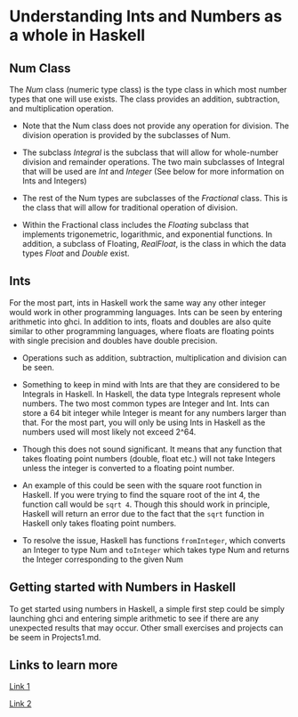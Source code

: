# Understanding Ints and Numbers as a whole in Haskell

## Num Class

The *Num* class (numeric type class) is the type class in which most number types that one will use exists. The class provides an addition, subtraction, and multiplication operation. 

* Note that the Num class does not provide any operation for division. The division operation is provided by the subclasses of Num.

* The subclass *Integral* is the subclass that will allow for whole-number division and remainder operations. The two main subclasses of Integral that will be used are *Int* and *Integer* (See below for more information on Ints and Integers)

* The rest of the Num types are subclasses of the *Fractional* class. This is the class that will allow for traditional operation of division. 

* Within the Fractional class includes the *Floating* subclass that implements trigonemetric, logarithmic, and exponential functions. In addition, a subclass of Floating, *RealFloat*, is the class in which the data types *Float* and *Double* exist.

## Ints

For the most part, ints in Haskell work the same way any other integer would work in other programming languages. Ints can be seen by entering arithmetic into ghci. In addition to ints, floats and doubles are also quite similar to other programming languages, where floats are floating points with single precision and doubles have double precision.

* Operations such as addition, subtraction, multiplication and division can be seen. 

* Something to keep in mind with Ints are that they are considered to be Integrals in Haskell. In Haskell, the data type Integrals represent whole numbers. The two most common types are Integer and Int. Ints can store a 64 bit integer while Integer is meant for any numbers larger than that. For the most part, you will only be using Ints in Haskell as the numbers used will most likely not exceed 2^64.

* Though this does not sound significant. It means that any function that takes floating point numbers \(double, float etc.\) will not take Integers unless the integer is converted to a floating point number. 

* An example of this could be seen with the square root function in Haskell. If you were trying to find the square root of the int 4, the function call would be `sqrt 4`. Though this should work in principle, Haskell will return an error due to the fact that the `sqrt` function in Haskell only takes floating point numbers. 

* To resolve the issue, Haskell has functions `fromInteger`, which converts an Integer to type Num and `toInteger` which takes type Num and returns the Integer corresponding to the given Num

## Getting started with Numbers in Haskell

To get started using numbers in Haskell, a simple first step could be simply launching ghci and entering simple arithmetic to see if there are any unexpected results that may occur. Other small exercises and projects can be seem in Projects1.md.

## Links to learn more

[Link 1](https://www.haskell.org/tutorial/numbers.html)

[Link 2](http://learnyouahaskell.com/types-and-typeclasses)